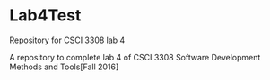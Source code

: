 # Lab4Test
Repository for CSCI 3308 lab 4

A repository to complete lab 4 of CSCI 3308 Software Development Methods and Tools[Fall 2016]
